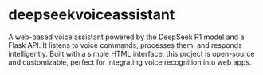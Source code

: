 # deepseekvoiceassistant
A web-based voice assistant powered by the DeepSeek R1 model and a Flask API. It listens to voice commands, processes them, and responds intelligently. Built with a simple HTML interface, this project is open-source and customizable, perfect for integrating voice recognition into web apps.

